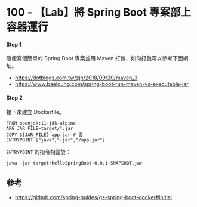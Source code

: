# 100 - 【Lab】將 Spring Boot 專案部上容器運行

#### Step 1
隨便寫個簡單的 Spring Boot 專案並用 Maven 打包，如何打包可以參考下面網址。
* https://dotblogs.com.tw/zjh/2018/09/20/maven_3
* https://www.baeldung.com/spring-boot-run-maven-vs-executable-jar

#### Step 2
接下來建立 Dockerfile。
```docker
FROM openjdk:11-jdk-alpine
ARG JAR_FILE=target/*.jar
COPY ${JAR_FILE} app.jar # 書
ENTRYPOINT ["java","-jar","/app.jar"]
```

`ENTRYPOINT` 的指令相當於：
```
java -jar target/helloSpringBoot-0.0.1-SNAPSHOT.jar
```

## 參考
* https://github.com/spring-guides/gs-spring-boot-docker#initial